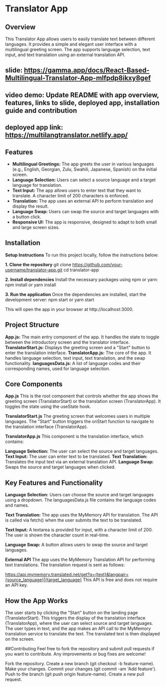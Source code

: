 # Translator App

## Overview

This Translator App allows users to easily translate text between different languages. It provides a simple and elegant user interface with a multilingual greeting screen. The app supports language selection, text input, and text translation using an external translation API.
## slide: https://gamma.app/docs/React-Based-Multilingual-Translator-App-mlfpdp8ikxy8gef
## video demo: Update README with app overview, features, links to slide, deployed app, installation guide and contribution
## deployed app link: https://multilangtranslator.netlify.app/

## Features

- **Multilingual Greetings:** The app greets the user in various languages (e.g., English, Georgian, Zulu, Swahili, Japanese, Spanish) on the initial screen.
- **Language Selection:** Users can select a source language and a target language for translation.
- **Text Input:** The app allows users to enter text that they want to translate. A character limit of 200 characters is enforced.
- **Translation:** The app uses an external API to perform translation and display the result.
- **Language Swap:** Users can swap the source and target languages with a button click.
- **Responsive UI:** The app is responsive, designed to adapt to both small and large screen sizes.

## Installation

**Setup Instructions**
To run this project locally, follow the instructions below:

**1. Clone the repository**
git clone https://github.com/your-username/translator-app.git 
cd translator-app

**2. Install dependencies**
Install the necessary packages using npm or yarn:
npm install 
or
 yarn install

**3. Run the application**
Once the dependencies are installed, start the development server:
npm start 
or
 yarn start

This will open the app in your browser at http://localhost:3000.

 ##  Project Structure
**App.js:** The main entry component of the app. It handles the state to toggle between the introductory screen and the translator interface.
**TranslatorStart.js:** Displays the greeting screen and a "Start" button to enter the translation interface.
**TranslatorApp.js:** The core of the app. It handles language selection, text input, text translation, and the swap functionality.
**languagesData.js:** A list of language codes and their corresponding names, used for language selection.

## Core Components
**App.js**
This is the root component that controls whether the app shows the greeting screen (TranslatorStart) or the translation screen (TranslatorApp). It toggles the state using the useState hook.

**TranslatorStart.js**
The greeting screen that welcomes users in multiple languages. The "Start" button triggers the onStart function to navigate to the translation interface (TranslatorApp).

**TranslatorApp.js**
This component is the translation interface, which contains:

**Language Selection:** The user can select the source and target languages.
**Text Input:** The user can enter text to be translated.
**Text Translation:** Translates the input text via an external translation API.
**Language Swap:** Swaps the source and target languages when clicked.

## Key Features and Functionality
**Language Selection:**
Users can choose the source and target languages using a dropdown. The languagesData.js file contains the language codes and names.

**Text Translation:**
The app uses the MyMemory API for translation. The API is called via fetch() when the user submits the text to be translated.

**Text Input:**
A textarea is provided for input, with a character limit of 200. The user is shown the character count in real-time.

**Language Swap:**
A button allows users to swap the source and target languages.

**External API**
The app uses the MyMemory Translation API for performing text translations. The translation request is sent as follows:

https://api.mymemory.translated.net/get?q={text}&langpair={source_language}|{target_language}
This API is free and does not require an API key.

## How the App Works
The user starts by clicking the "Start" button on the landing page (TranslatorStart).
This triggers the display of the translation interface (TranslatorApp), where the user can select source and target languages.
The user types in text, and the app makes an API call to the MyMemory translation service to translate the text.
The translated text is then displayed on the screen.

##Contributing
Feel free to fork the repository and submit pull requests if you want to contribute. Any improvements or bug fixes are welcome!

Fork the repository.
Create a new branch (git checkout -b feature-name).
Make your changes.
Commit your changes (git commit -am 'Add feature').
Push to the branch (git push origin feature-name).
Create a new pull request.



